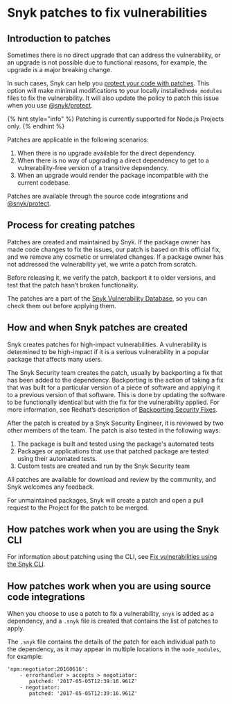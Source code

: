# Snyk patches to fix vulnerabilities

## Introduction to patches

Sometimes there is no direct upgrade that can address the vulnerability, or an upgrade is not possible due to functional reasons, for example, the upgrade is a major breaking change.

In such cases, Snyk can help you [protect your code with patches](../../../cli-ide-and-ci-cd-integrations/snyk-cli/scan-and-maintain-projects-using-the-cli/snyk-protect-package.md). This option will make minimal modifications to your locally installed`node_modules` files to fix the vulnerability. It will also update the policy to patch this issue when you use [@snyk/protect](https://github.com/snyk/cli/tree/master/packages/snyk-protect).

{% hint style="info" %}
Patching is currently supported for Node.js Projects only.
{% endhint %}

Patches are applicable in the following scenarios:

1. When there is no upgrade available for the direct dependency.
2. When there is no way of upgrading a direct dependency to get to a vulnerability-free version of a transitive dependency.
3. When an upgrade would render the package incompatible with the current codebase.

Patches are available through the source code integrations and [@snyk/protect](https://github.com/snyk/cli/tree/master/packages/snyk-protect).

## Process for creating patches

Patches are created and maintained by Snyk. If the package owner has made code changes to fix the issues, our patch is based on this official fix, and we remove any cosmetic or unrelated changes. If a package owner has not addressed the vulnerability yet, we write a patch from scratch.

Before releasing it, we verify the patch, backport it to older versions, and test that the patch hasn’t broken functionality.

The patches are a part of the [Snyk Vulnerability Database](snyk-vulnerability-database.md), so you can check them out before applying them.

## How and when Snyk patches are created

Snyk creates patches for high-impact vulnerabilities. A vulnerability is determined to be high-impact if it is a serious vulnerability in a popular package that affects many users.

The Snyk Security team creates the patch, usually by backporting a fix that has been added to the dependency. Backporting is the action of taking a fix that was built for a particular version of a piece of software and applying it to a previous version of that software. This is done by updating the software to be functionally identical but with the fix for the vulnerability applied. For more information, see Redhat’s description of [Backporting Security Fixes](https://access.redhat.com/security/updates/backporting).

After the patch is created by a Snyk Security Engineer, it is reviewed by two other members of the team. The patch is also tested in the following ways:

1. The package is built and tested using the package's automated tests
2. Packages or applications that use that patched package are tested using their automated tests.
3. Custom tests are created and run by the Snyk Security team

All patches are available for download and review by the community, and Snyk welcomes any feedback.

For unmaintained packages, Snyk will create a patch and open a pull request to the Project for the patch to be merged.

## How patches work when you are using the Snyk CLI

For information about patching using the CLI, see [Fix vulnerabilities using the Snyk CLI](../../../cli-ide-and-ci-cd-integrations/snyk-cli/scan-and-maintain-projects-using-the-cli/fix-vulnerabilities-using-the-snyk-cli.md).

## How patches work when you are using source code integrations

When you choose to use a patch to fix a vulnerability, `snyk` is added as a dependency, and a `.snyk` file is created that contains the list of patches to apply.

The `.snyk` file contains the details of the patch for each individual path to the dependency, as it may appear in multiple locations in the `node_modules`, for example:

```
'npm:negotiator:20160616':
    - errorhandler > accepts > negotiator:
       patched: '2017-05-05T12:39:16.961Z'
    - negotiator: 
       patched: '2017-05-05T12:39:16.961Z'
```
